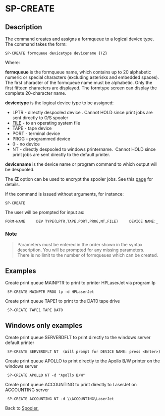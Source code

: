 # SP-CREATE

<PageHeader />

## Description

The command creates and assigns a formqueue to a logical device type. The command takes the form:

```
SP-CREATE formqueue devicetype devicename {(Z}
```

Where:

**formqueue** is the formqueue name, which contains up to 20 alphabetic numeric or special characters (excluding asterisks and embedded spaces). The first character of the formqueue name must be alphabetic. Only the first fifteen characters are displayed. The formtype screen can display the complete 20-character name.

**devicetype** is the logical device type to be assigned:

- LPTR - directly despooled device . Cannot HOLD since print jobs are sent directly to O/S spooler
- [FILE](./../spooler-file-device-type) - to an operating system file
- TAPE - tape device
- PORT - terminal device
- PROG - programmed device
- 0 - no device
- NT - directly despooled to windows printername.  Cannot HOLD since print jobs are sent directly to the default printer.

**devicename** is the device name or program command to which output will be despooled.

The **(Z** option can be used to encrypt the spooler jobs. See this [page](./../../../jbase/jbase-encryption-database-security) for details.

If the command is issued without arguments, for instance:

```
SP-CREATE
```

The user will be prompted for input as:

```
FORM-NAME     DEV TYPE(LPTR,TAPE,PORT,PROG,NT,FILE)     DEVICE NAME:_
```

### Note
>
> Parameters must be entered in the order shown in the syntax description. You will be prompted for any missing parameters.  
> There is no limit to the number of formqueues which can be created.

## Examples

Create print queue MAINPTR to print to printer HPLaserJet via program lp

```
 SP-CREATE MAINPTR PROG lp -d HPLaserJet
```

Create print queue TAPE1 to print to the DAT0 tape drive

```
 SP-CREATE TAPE1 TAPE DAT0
```

## Windows only examples

Create print queue SERVERDFLT to print directly to the windows server default printer

```
 SP-CREATE SERVERDFLT NT  (Will prompt for DEVICE NAME: press <Enter>)
```

Create print queue APOLLO to print directly to the Apollo B/W printer on the windows server

```
 SP-CREATE APOLLO NT -d "Apollo B/W"
```

Create print queue ACCOUNTING to print directly to LaserJet on ACCOUNTING server

```
 SP-CREATE ACCOUNTING NT -d \\ACCOUNTING\LaserJet
```

Back to [Spooler.](./../jbase-spooler)

<PageFooter />
